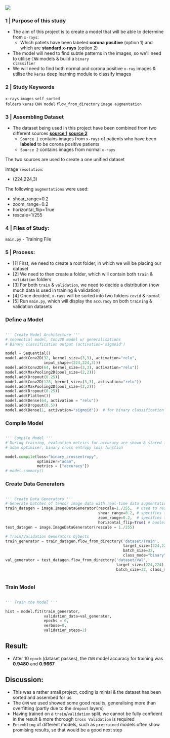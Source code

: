 ![](https://i.imgur.com/XilezGZ.png)

### 1 | Purpose of this study

- The aim of this project is to create a model that will be able to determine from <code>x-rays</code>:
  - Which patiets have been labeled **corona positive** (option 1) and which are **standard x-rays** (option 2)
- The model will need to find subtle patterns in the images, so we'll need to utilise <code>CNN</code> models & build a <code>binary classifier</code> 
- We will need to find both normal and corona positive <code>x-ray</code> images & utilise the <code>keras</code> deep learning module to classify images 

### 2 | Study Keywords 

<code>x-rays</code> <code>images</code> <code>self sorted folders</code> <code>keras</code> <code>CNN model</code> <code>flow_from_directory</code> <code>image augmentation</code>

### 3 | Assembling Dataset
- The dataset being used in this project have been combined from two different sources **[source 1](https://github.com/ieee8023/covid-chestxray-dataset)** **[source 2](https://www.kaggle.com/datasets/paultimothymooney/chest-xray-pneumonia)**
  - <code>Source 1</code> contains images from <code>x-rays</code> of patients who have been **labeled** to be corona positive patients
  - <code>Source 2</code> contains images from normal <code>x-rays</code> 

The two sources are used to create a one unified dataset

Image <code>resolution</code>:
- (224,224,3) 

The following <code>augmentations</code> were used:
- shear_range=0.2
- zoom_range=0.2
- horizontal_flip=True
- rescale=1/255

### 4 | Files of Study:
<code>main.py</code> - Training File

### 5 | Process:
- [1] First, we need to create a root folder, in which we will be placing our dataset
- [2] We need to then create a folder, which will contain both <code>train</code> & <code>validation</code> folders
- [3] For both <code>train</code> & <code>validation</code>, we need to decide a distribution (how much data is used in training & validation)
- [4] Once decided, <code>x-rays</code> will be sorted into two folders <code>covid</code> & <code>normal</code>
- [5] Run <code>main.py</code>, which will display the <code>accuracy</code> on both <code>training</code> & </code>validation</code> datasets

### Define a Model

```python

''' Create Model Architecture '''
# sequential model, Conv2D model w/ generalisations
# Binary classification output (activation='sigmoid')

model = Sequential()
model.add(Conv2D(32, kernel_size=(3,3), activation="relu",
                 input_shape=(224,224,3)))
model.add(Conv2D(64, kernel_size=(3,3), activation="relu"))
model.add(MaxPooling2D(pool_size=(2,2)))
model.add(Dropout(0.25))
model.add(Conv2D(128, kernel_size=(3,3), activation="relu"))
model.add(MaxPooling2D(pool_size=(2,2)))
model.add(Dropout(0.25))
model.add(Flatten())
model.add(Dense(64, activation = "relu"))
model.add(Dropout(0.5))
model.add(Dense(1, activation="sigmoid"))  # for binary classification

```

### Compile Model

```python

''' Compile Model '''
# During training, evaluation metrics for accuracy are shown & stored in fit() output
# adam optimiser, binary cross entropy loss function

model.compile(loss="binary_crossentropy", 
              optimizer="adam",
              metrics = ["accuracy"])
# model.summary()

```

### Create Data Generators

```python

''' Create Data Generators '''
# Generate batches of tensor image data with real-time data augmentation.
train_datagen = image.ImageDataGenerator(rescale=1./255,  # used to rescale the data values
                                         shear_range=0.2, # specifies the shear angle counter-clockwise in deg
                                         zoom_range=0.2,  # specifies the range of zoom for an image
                                         horizontal_flip=True) # boolean value which tells whether to flip the image horizontally or not.
test_datagen = image.ImageDataGenerator(rescale = 1./255)

# Train/Validation Generators Ojbects
train_generator = train_datagen.flow_from_directory('dataset/Train',
                                                    target_size=(224,224),
                                                    batch_size=32, 
                                                    class_mode="binary")
val_generator = test_datagen.flow_from_directory('dataset/Val',
                                                 target_size=(224,224),
                                                 batch_size=32, class_mode="binary")
                                                 
```

### Train Model

```python

''' Train the Model '''

hist = model.fit(train_generator, 
                 validation_data=val_generator, 
                 epochs = 6, 
                 verbose=0,
                 validation_steps=2)

```

## Result:
- After 10 <code>epoch</code> (dataset passes), the <code>CNN</code> model accuracy for training was **0.9480** and **0.9667**

## Discussion:
- This was a rather small project, coding is minial & the dataset has been sorted and assembed for us
- The <code>CNN</code> we used showed some good results, generalising more than overfitting (partly due to the <code>dropout</code> layers)
- Having trained on a <code>train</code>/<code>validation</code> split, we cannot be fully confident in the result & more thorough <code>Cross Validation</code> is required
- <code>Ensembling</code> of different models, such as <code>pretrained</code> models often show promising results, so that would be a good next step
